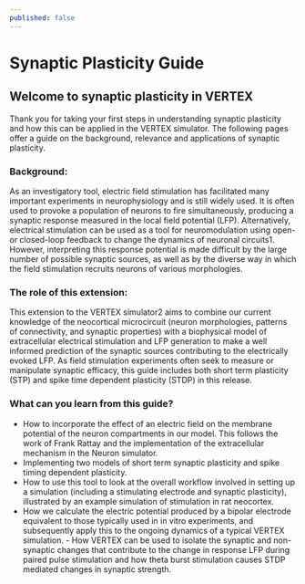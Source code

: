 ```yaml
---
published: false
---
```

# Synaptic Plasticity Guide

## Welcome to synaptic plasticity in VERTEX

Thank you for taking your first steps in understanding synaptic plasticity and how this can be applied in the VERTEX simulator. The following pages offer a guide on the background, relevance and applications of synaptic plasticity. 

### Background:

As an investigatory tool, electric field stimulation has facilitated many important experiments in neurophysiology and is still widely used. It is often used to provoke a population of neurons to fire simultaneously, producing a synaptic response measured in the local field potential (LFP). Alternatively, electrical stimulation can be used as a tool for neuromodulation using open- or closed-loop feedback to change the dynamics of neuronal circuits1. However, interpreting this response potential is made difficult by the large number of possible synaptic sources, as well as by the diverse way in which the field stimulation recruits neurons of various morphologies. 

### The role of this extension:

This extension to the VERTEX simulator2 aims to combine our current knowledge of the neocortical microcircuit (neuron morphologies, patterns of connectivity, and synaptic properties) with a biophysical model of extracellular electrical stimulation and LFP generation to make a well informed prediction of the synaptic sources contributing to the electrically evoked LFP. As field stimulation experiments often seek to measure or manipulate synaptic efficacy, this guide includes both short term plasticity (STP) and spike time dependent plasticity (STDP) in this release. 

### What can you learn from this guide?

- How to incorporate the effect of an electric field on the membrane potential of the neuron compartments in our model. This follows the work of Frank Rattay and the implementation of the extracellular mechanism in the Neuron simulator. 
- Implementing two models of short term synaptic plasticity and spike timing dependent plasticity. 
- How to use this tool to look at the overall workflow involved in setting up a simulation (including a stimulating electrode and synaptic plasticity), illustrated by an example simulation of stimulation in rat neocortex. 
- How we calculate the electric potential produced by a bipolar electrode equivalent to those typically used in in vitro experiments, and subsequently apply this to the ongoing dynamics of a typical VERTEX simulation.  - How VERTEX can be used to isolate the synaptic and non-synaptic changes that contribute to the change in response LFP during paired pulse stimulation and how theta burst stimulation causes STDP mediated changes in synaptic strength.
